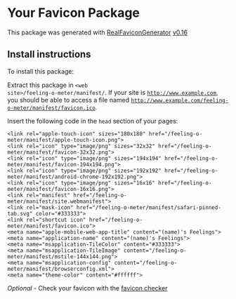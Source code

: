 # Your Favicon Package

This package was generated with [RealFaviconGenerator](https://realfavicongenerator.net/) [v0.16](https://realfavicongenerator.net/change_log#v0.16)

## Install instructions

To install this package:

Extract this package in <code>&lt;web site&gt;/feeling-o-meter/manifest/</code>. If your site is <code>http://www.example.com</code>, you should be able to access a file named <code>http://www.example.com/feeling-o-meter/manifest/favicon.ico</code>.

Insert the following code in the `head` section of your pages:

    <link rel="apple-touch-icon" sizes="180x180" href="/feeling-o-meter/manifest/apple-touch-icon.png">
    <link rel="icon" type="image/png" sizes="32x32" href="/feeling-o-meter/manifest/favicon-32x32.png">
    <link rel="icon" type="image/png" sizes="194x194" href="/feeling-o-meter/manifest/favicon-194x194.png">
    <link rel="icon" type="image/png" sizes="192x192" href="/feeling-o-meter/manifest/android-chrome-192x192.png">
    <link rel="icon" type="image/png" sizes="16x16" href="/feeling-o-meter/manifest/favicon-16x16.png">
    <link rel="manifest" href="/feeling-o-meter/manifest/site.webmanifest">
    <link rel="mask-icon" href="/feeling-o-meter/manifest/safari-pinned-tab.svg" color="#333333">
    <link rel="shortcut icon" href="/feeling-o-meter/manifest/favicon.ico">
    <meta name="apple-mobile-web-app-title" content="(name)'s Feelings">
    <meta name="application-name" content="(name)'s Feelings">
    <meta name="msapplication-TileColor" content="#333333">
    <meta name="msapplication-TileImage" content="/feeling-o-meter/manifest/mstile-144x144.png">
    <meta name="msapplication-config" content="/feeling-o-meter/manifest/browserconfig.xml">
    <meta name="theme-color" content="#ffffff">

*Optional* - Check your favicon with the [favicon checker](https://realfavicongenerator.net/favicon_checker)
